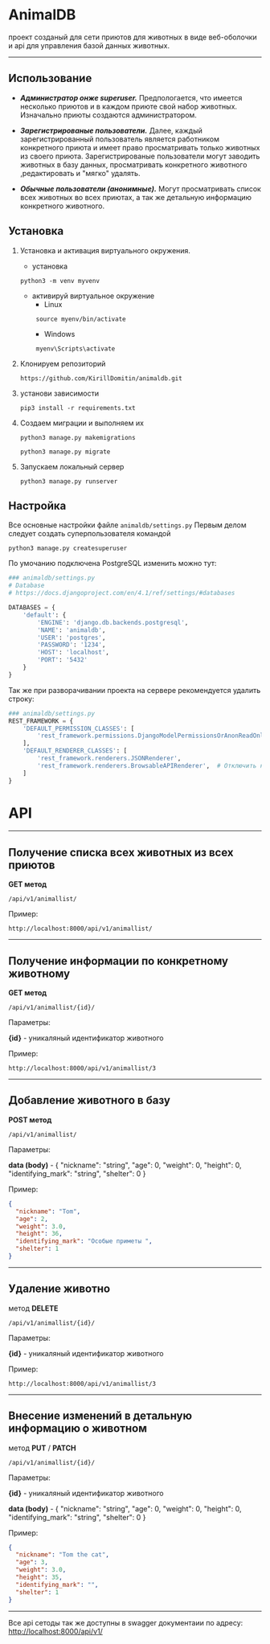 # AnimalDB

проект созданый для сети приютов для животных в виде веб-оболочки и api для управления базой данных животных.
___

## Использование

* ***Администратор онже superuser.***
  Предпологается, что имеется несколько приютов и в каждом приюте свой набор животных. Изначально приюты создаются
  администратором.

* ***Зарегистрированые пользователи.***
  Далее, каждый зарегистрированный пользователь является работником конкретного приюта и имеет право
  просматривать только животных из своего приюта. Зарегистрированые пользователи могут заводить животных в базу данных,
  просматривать конкретного животного ,редактировать и "мягко" удалять.

* ***Обычные пользователи (анонимные).***
  Могут просматривать список всех животных во всех приютах, а так же детальную информацию конкретного животного.

## Установка

1. Установка и активация виртуального окружения.
    * установка
   ```
   python3 -m venv myvenv
    ```

    * активируй виртуальное окружение
        * Linux
         ```
          source myenv/bin/activate
         ```
        * Windows
         ```
          myenv\Scripts\activate
         ```
2. Клонируем репозиторий
    ```
   https://github.com/KirillDomitin/animaldb.git
   ```
3. установи зависимости
    ```
   pip3 install -r requirements.txt
   ```
4. Создаем миграции и выполняем их

    ```
    python3 manage.py makemigrations
    ```

    ```
    python3 manage.py migrate
    ```

5. Запускаем локальный сервер
    ```
    python3 manage.py runserver
    ``` 

## Настройка

Все основные настройки файле `animaldb/settings.py`
Первым делом следует создать суперпользователя командой

 ```
 python3 manage.py createsuperuser
 ```

По умочанию подключена PostgreSQL изменить можно тут:

```python 
### animaldb/settings.py
# Database
# https://docs.djangoproject.com/en/4.1/ref/settings/#databases

DATABASES = {
    'default': {
        'ENGINE': 'django.db.backends.postgresql',
        'NAME': 'animaldb',
        'USER': 'postgres',
        'PASSWORD': '1234',
        'HOST': 'localhost',
        'PORT': '5432'
    }
}
```

Так же при разворачивании проекта на сервере рекомендуется удалить строку:

```python
### animaldb/settings.py
REST_FRAMEWORK = {
    'DEFAULT_PERMISSION_CLASSES': [
        'rest_framework.permissions.DjangoModelPermissionsOrAnonReadOnly'
    ],
    'DEFAULT_RENDERER_CLASSES': [
        'rest_framework.renderers.JSONRenderer',
        'rest_framework.renderers.BrowsableAPIRenderer',  # Отключить на боевом сервере
    ]
}
```
 
# API
___
## Получение списка всех животных из всех приютов

**GET метод**
```
/api/v1/animallist/  
```

Пример:

```
http://localhost:8000/api/v1/animallist/
```

___
## Получение информации по конкретному животному

**GET метод**
```
/api/v1/animallist/{id}/
```
Параметры:

**{id}** - уникаляный идентификатор животного

Пример:
```
http://localhost:8000/api/v1/animallist/3
```

___

## Добавление животного в базу

**POST метод**

```
/api/v1/animallist/
```
Параметры:

**data (body)** - {
  "nickname": "string",
  "age": 0,
  "weight": 0,
  "height": 0,
  "identifying_mark": "string",
  "shelter": 0
}

Пример:

```json
{
  "nickname": "Tom",
  "age": 2,
  "weight": 3.0,
  "height": 36,
  "identifying_mark": "Особые приметы ",
  "shelter": 1
}
```

___

## Удаление животно

метод **DELETE**

```djangourlpath
/api/v1/animallist/{id}/
```
Параметры:

**{id}** - уникаляный идентификатор животного

Пример:
```
http://localhost:8000/api/v1/animallist/3
```
___
## Внесение изменений в детальную информацию о животном

метод **PUT** / **PATCH**

```djangourlpath
/api/v1/animallist/{id}/
```
Параметры:

**{id}** - уникаляный идентификатор животного

**data (body)** - {
  "nickname": "string",
  "age": 0,
  "weight": 0,
  "height": 0,
  "identifying_mark": "string",
  "shelter": 0
}

Пример:
```json
{
  "nickname": "Tom the cat",
  "age": 3,
  "weight": 3.0,
  "height": 35,
  "identifying_mark": "",
  "shelter": 1
}
```

___
Все api сетоды так же доступны в swagger документаии по адресу:
<http://localhost:8000/api/v1/>